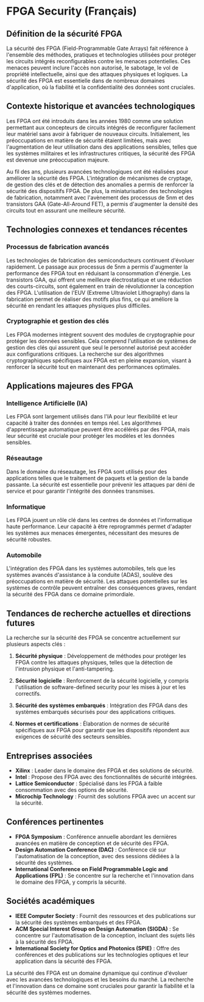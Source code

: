 # FPGA Security (Français)

## Définition de la sécurité FPGA

La sécurité des FPGA (Field-Programmable Gate Arrays) fait référence à l'ensemble des méthodes, pratiques et technologies utilisées pour protéger les circuits intégrés reconfigurables contre les menaces potentielles. Ces menaces peuvent inclure l'accès non autorisé, le sabotage, le vol de propriété intellectuelle, ainsi que des attaques physiques et logiques. La sécurité des FPGA est essentielle dans de nombreux domaines d'application, où la fiabilité et la confidentialité des données sont cruciales.

## Contexte historique et avancées technologiques

Les FPGA ont été introduits dans les années 1980 comme une solution permettant aux concepteurs de circuits intégrés de reconfigurer facilement leur matériel sans avoir à fabriquer de nouveaux circuits. Initialement, les préoccupations en matière de sécurité étaient limitées, mais avec l'augmentation de leur utilisation dans des applications sensibles, telles que les systèmes militaires et les infrastructures critiques, la sécurité des FPGA est devenue une préoccupation majeure.

Au fil des ans, plusieurs avancées technologiques ont été réalisées pour améliorer la sécurité des FPGA. L'intégration de mécanismes de cryptage, de gestion des clés et de détection des anomalies a permis de renforcer la sécurité des dispositifs FPGA. De plus, la miniaturisation des technologies de fabrication, notamment avec l'avènement des processus de 5nm et des transistors GAA (Gate-All-Around FET), a permis d'augmenter la densité des circuits tout en assurant une meilleure sécurité.

## Technologies connexes et tendances récentes

### Processus de fabrication avancés

Les technologies de fabrication des semiconducteurs continuent d'évoluer rapidement. Le passage aux processus de 5nm a permis d'augmenter la performance des FPGA tout en réduisant la consommation d'énergie. Les transistors GAA, qui offrent une meilleure électrostatique et une réduction des courts-circuits, sont également en train de révolutionner la conception des FPGA. L'utilisation de l'EUV (Extreme Ultraviolet Lithography) dans la fabrication permet de réaliser des motifs plus fins, ce qui améliore la sécurité en rendant les attaques physiques plus difficiles.

### Cryptographie et gestion des clés

Les FPGA modernes intègrent souvent des modules de cryptographie pour protéger les données sensibles. Cela comprend l'utilisation de systèmes de gestion des clés qui assurent que seul le personnel autorisé peut accéder aux configurations critiques. La recherche sur des algorithmes cryptographiques spécifiques aux FPGA est en pleine expansion, visant à renforcer la sécurité tout en maintenant des performances optimales.

## Applications majeures des FPGA

### Intelligence Artificielle (IA)

Les FPGA sont largement utilisés dans l'IA pour leur flexibilité et leur capacité à traiter des données en temps réel. Les algorithmes d'apprentissage automatique peuvent être accélérés par des FPGA, mais leur sécurité est cruciale pour protéger les modèles et les données sensibles.

### Réseautage

Dans le domaine du réseautage, les FPGA sont utilisés pour des applications telles que le traitement de paquets et la gestion de la bande passante. La sécurité est essentielle pour prévenir les attaques par déni de service et pour garantir l'intégrité des données transmises.

### Informatique

Les FPGA jouent un rôle clé dans les centres de données et l'informatique haute performance. Leur capacité à être reprogrammés permet d'adapter les systèmes aux menaces émergentes, nécessitant des mesures de sécurité robustes.

### Automobile

L'intégration des FPGA dans les systèmes automobiles, tels que les systèmes avancés d'assistance à la conduite (ADAS), soulève des préoccupations en matière de sécurité. Les attaques potentielles sur les systèmes de contrôle peuvent entraîner des conséquences graves, rendant la sécurité des FPGA dans ce domaine primordiale.

## Tendances de recherche actuelles et directions futures

La recherche sur la sécurité des FPGA se concentre actuellement sur plusieurs aspects clés :

1. **Sécurité physique** : Développement de méthodes pour protéger les FPGA contre les attaques physiques, telles que la détection de l'intrusion physique et l'anti-tampering.
   
2. **Sécurité logicielle** : Renforcement de la sécurité logicielle, y compris l'utilisation de software-defined security pour les mises à jour et les correctifs.

3. **Sécurité des systèmes embarqués** : Intégration des FPGA dans des systèmes embarqués sécurisés pour des applications critiques.

4. **Normes et certifications** : Élaboration de normes de sécurité spécifiques aux FPGA pour garantir que les dispositifs répondent aux exigences de sécurité des secteurs sensibles.

## Entreprises associées

- **Xilinx** : Leader dans le domaine des FPGA et des solutions de sécurité.
- **Intel** : Propose des FPGA avec des fonctionnalités de sécurité intégrées.
- **Lattice Semiconductor** : Spécialisé dans les FPGA à faible consommation avec des options de sécurité.
- **Microchip Technology** : Fournit des solutions FPGA avec un accent sur la sécurité.

## Conférences pertinentes

- **FPGA Symposium** : Conférence annuelle abordant les dernières avancées en matière de conception et de sécurité des FPGA.
- **Design Automation Conference (DAC)** : Conférence clé sur l'automatisation de la conception, avec des sessions dédiées à la sécurité des systèmes.
- **International Conference on Field Programmable Logic and Applications (FPL)** : Se concentre sur la recherche et l'innovation dans le domaine des FPGA, y compris la sécurité.

## Sociétés académiques

- **IEEE Computer Society** : Fournit des ressources et des publications sur la sécurité des systèmes embarqués et des FPGA.
- **ACM Special Interest Group on Design Automation (SIGDA)** : Se concentre sur l'automatisation de la conception, incluant des sujets liés à la sécurité des FPGA.
- **International Society for Optics and Photonics (SPIE)** : Offre des conférences et des publications sur les technologies optiques et leur application dans la sécurité des FPGA.

La sécurité des FPGA est un domaine dynamique qui continue d'évoluer avec les avancées technologiques et les besoins du marché. La recherche et l'innovation dans ce domaine sont cruciales pour garantir la fiabilité et la sécurité des systèmes modernes.